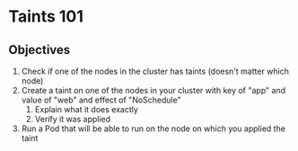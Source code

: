# Taints 101

## Objectives

1. Check if one of the nodes in the cluster has taints (doesn't matter which node)
2. Create a taint on one of the nodes in your cluster with key of "app" and value of "web" and effect of "NoSchedule"
   1. Explain what it does exactly
   2. Verify it was applied
3. Run a Pod that will be able to run on the node on which you applied the taint

